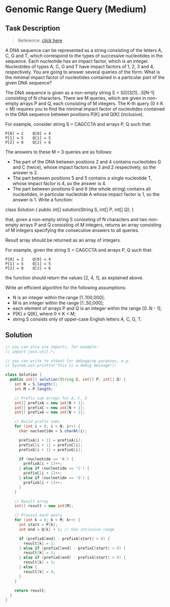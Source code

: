 # Genomic Range Query (Medium)

## Task Description

> Reference: [click here](https://app.codility.com/programmers/lessons/5-prefix_sums/genomic_range_query/)

A DNA sequence can be represented as a string consisting of the letters A, C, G and T, which correspond to the types of successive nucleotides in the sequence. Each nucleotide has an impact factor, which is an integer. Nucleotides of types A, C, G and T have impact factors of 1, 2, 3 and 4, respectively. You are going to answer several queries of the form: What is the minimal impact factor of nucleotides contained in a particular part of the given DNA sequence?

The DNA sequence is given as a non-empty string S = S[0]S[1]...S[N-1] consisting of N characters. There are M queries, which are given in non-empty arrays P and Q, each consisting of M integers. The K-th query (0 ≤ K < M) requires you to find the minimal impact factor of nucleotides contained in the DNA sequence between positions P[K] and Q[K] (inclusive).

For example, consider string S = CAGCCTA and arrays P, Q such that:

    P[0] = 2    Q[0] = 4
    P[1] = 5    Q[1] = 5
    P[2] = 0    Q[2] = 6
The answers to these M = 3 queries are as follows:

* The part of the DNA between positions 2 and 4 contains nucleotides G and C (twice), whose impact factors are 3 and 2 respectively, so the answer is 2.
* The part between positions 5 and 5 contains a single nucleotide T, whose impact factor is 4, so the answer is 4.
* The part between positions 0 and 6 (the whole string) contains all nucleotides, in particular nucleotide A whose impact factor is 1, so the answer is 1.
Write a function:

class Solution { public int[] solution(String S, int[] P, int[] Q); }

that, given a non-empty string S consisting of N characters and two non-empty arrays P and Q consisting of M integers, returns an array consisting of M integers specifying the consecutive answers to all queries.

Result array should be returned as an array of integers.

For example, given the string S = CAGCCTA and arrays P, Q such that:

    P[0] = 2    Q[0] = 4
    P[1] = 5    Q[1] = 5
    P[2] = 0    Q[2] = 6
the function should return the values [2, 4, 1], as explained above.

Write an efficient algorithm for the following assumptions:

* N is an integer within the range [1..100,000];
* M is an integer within the range [1..50,000];
* each element of arrays P and Q is an integer within the range [0..N - 1];
* P[K] ≤ Q[K], where 0 ≤ K < M;
* string S consists only of upper-case English letters A, C, G, T.

## Solution

```java
// you can also use imports, for example:
// import java.util.*;

// you can write to stdout for debugging purposes, e.g.
// System.out.println("this is a debug message");

class Solution {
  public int[] solution(String S, int[] P, int[] Q) {
    int N = S.length();
    int M = P.length;

    // Prefix sum arrays for A, C, G
    int[] prefixA = new int[N + 1];
    int[] prefixC = new int[N + 1];
    int[] prefixG = new int[N + 1];

    // Build prefix sums
    for (int i = 0; i < N; i++) {
      char nucleotide = S.charAt(i);

      prefixA[i + 1] = prefixA[i];
      prefixC[i + 1] = prefixC[i];
      prefixG[i + 1] = prefixG[i];

      if (nucleotide == 'A') {
        prefixA[i + 1]++;
      } else if (nucleotide == 'C') {
        prefixC[i + 1]++;
      } else if (nucleotide == 'G') {
        prefixG[i + 1]++;
      }
    }

    // Result array
    int[] result = new int[M];

    // Process each query
    for (int k = 0; k < M; k++) {
      int start = P[k];
      int end = Q[k] + 1; // Use inclusive range

      if (prefixA[end] - prefixA[start] > 0) {
        result[k] = 1;
      } else if (prefixC[end] - prefixC[start] > 0) {
        result[k] = 2;
      } else if (prefixG[end] - prefixG[start] > 0) {
        result[k] = 3;
      } else {
        result[k] = 4;
      }
    }

    return result;
  }
}
```